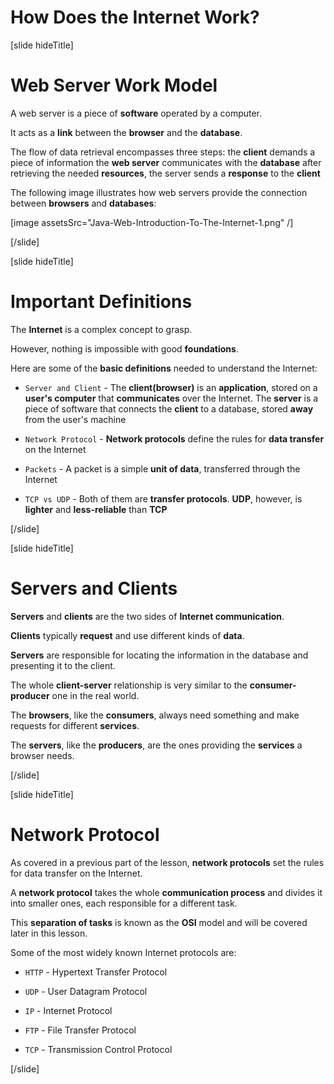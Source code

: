 # How Does the Internet Work?

[slide hideTitle]

# Web Server Work Model

A web server is a piece of **software** operated by a computer.

It acts as a **link** between the **browser** and the **database**.

The flow of data retrieval encompasses three steps:
the **client** demands a piece of information 
the **web server** communicates with the **database**
after retrieving the needed **resources**, the server sends a **response** to the **client**

The following image illustrates how web servers provide the connection between **browsers** and **databases**:

[image assetsSrc="Java-Web-Introduction-To-The-Internet-1.png" /]

[/slide]

[slide hideTitle]

# Important Definitions

The **Internet** is a complex concept to grasp.

However, nothing is impossible with good **foundations**.

Here are some of the **basic definitions** needed to understand the Internet:

- `Server and Client` - The **client(browser)** is an **application**, stored on a **user's computer** that **communicates** over the Internet. The **server** is a piece of software that connects the **client** to a database, stored **away** from the user's machine

- `Network Protocol` - **Network protocols** define the rules for **data transfer** on the Internet

- `Packets` - A packet is a simple **unit of data**, transferred through the Internet

- `TCP vs UDP` - Both of them are **transfer protocols**. **UDP**, however, is **lighter** and **less-reliable** than **TCP**

[/slide]

[slide hideTitle]

# Servers and Clients

**Servers** and **clients** are the two sides of **Internet communication**.

**Clients** typically **request** and use different kinds of **data**.

**Servers** are responsible for locating the information in the database and presenting it to the client.

The whole **client-server** relationship is very similar to the **consumer-producer** one in the real world.

The **browsers**, like the **consumers**, always need something and make requests for different **services**.

The **servers**, like the **producers**, are the ones providing the **services** a browser needs.

[/slide]

[slide hideTitle]

# Network Protocol

As covered in a previous part of the lesson, **network protocols** set the rules for data transfer on the Internet.

A **network protocol** takes the whole **communication process** and divides it into smaller ones, each responsible for a different task.

This **separation of tasks** is known as the **OSI** model and will be covered later in this lesson.

Some of the most widely known Internet protocols are:

- `HTTP` - Hypertext Transfer Protocol

- `UDP` - User Datagram Protocol

- `IP` - Internet Protocol

- `FTP` - File Transfer Protocol

- `TCP` - Transmission Control Protocol

[/slide]